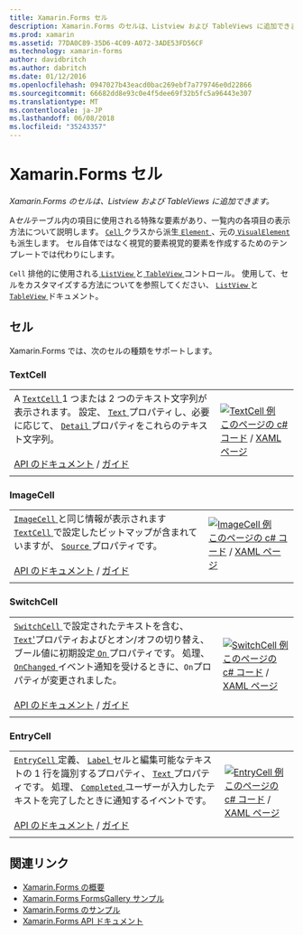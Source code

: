 ```yaml
---
title: Xamarin.Forms セル
description: Xamarin.Forms のセルは、Listview および TableViews に追加できます。 この記事では、Xamarin.Forms 内に含まれるセルが一覧表示します。
ms.prod: xamarin
ms.assetid: 77DA0C89-35D6-4C09-A072-3ADE53FD56CF
ms.technology: xamarin-forms
author: davidbritch
ms.author: dabritch
ms.date: 01/12/2016
ms.openlocfilehash: 0947027b43eacd0bac269ebf7a779746e0d22866
ms.sourcegitcommit: 66682dd8e93c0e4f5dee69f32b5fc5a96443e307
ms.translationtype: MT
ms.contentlocale: ja-JP
ms.lasthandoff: 06/08/2018
ms.locfileid: "35243357"
---
```

# <a name="xamarinforms-cells"></a>Xamarin.Forms セル

_Xamarin.Forms のセルは、Listview および TableViews に追加できます。_

A*セル*テーブル内の項目に使用される特殊な要素があり、一覧内の各項目の表示方法について説明します。 [ `Cell` ](https://developer.xamarin.com/api/type/Xamarin.Forms.Cell/)クラスから派生[ `Element` ](https://developer.xamarin.com/api/type/Xamarin.Forms.Element/)、元の[ `VisualElement` ](https://developer.xamarin.com/api/type/Xamarin.Forms.Element/)も派生します。 セル自体ではなく視覚的要素視覚的要素を作成するためのテンプレートでは代わりにします。

`Cell` 排他的に使用される[ `ListView` ](views.md#listView)と[ `TableView` ](views.md#tableView)コントロール。 使用して、セルをカスタマイズする方法についてを参照してください、 [ `ListView` ](~/xamarin-forms/user-interface/listview/index.md)と[ `TableView` ](~/xamarin-forms/user-interface/tableview.md)ドキュメント。

## <a name="cells"></a>セル

Xamarin.Forms では、次のセルの種類をサポートします。

<a name="textCell" />

### <a name="textcell"></a>TextCell

|     |     |
| --- | --- |
| A [ `TextCell` ](https://developer.xamarin.com/api/type/Xamarin.Forms.TextCell) 1 つまたは 2 つのテキスト文字列が表示されます。 設定、 [ `Text` ](https://developer.xamarin.com/api/property/Xamarin.Forms.TextCell.Text/)プロパティし、必要に応じて、 [ `Detail` ](https://developer.xamarin.com/api/property/Xamarin.Forms.TextCell.Detail/)プロパティをこれらのテキスト文字列。<br /><br />[API のドキュメント](https://developer.xamarin.com/api/type/Xamarin.Forms.TextCell) / [ガイド](~/xamarin-forms/user-interface/listview/customizing-cell-appearance.md#TextCell) | [![TextCell 例](cells-images/TextCell.png "TextCell 例")](cells-images/TextCell-Large.png#lightbox "TextCell 例")<br />[このページの c# コード](https://github.com/xamarin/xamarin-forms-samples/blob/master/FormsGallery/FormsGallery/FormsGallery/CodeExamples/TextCellDemoPage.cs) / [XAML ページ](https://github.com/xamarin/xamarin-forms-samples/blob/master/FormsGallery/FormsGallery/FormsGallery/XamlExamples/TextCellDemoPage.xaml) |
|     |     |

### <a name="imagecell"></a>ImageCell

|     |     |
| --- | --- |
| [ `ImageCell` ](https://developer.xamarin.com/api/type/Xamarin.Forms.ImageCell)と同じ情報が表示されます[ `TextCell` ](#textCell)で設定したビットマップが含まれていますが、 [ `Source` ](https://developer.xamarin.com/api/property/Xamarin.Forms.Image.Source/)プロパティです。<br /><br />[API のドキュメント](https://developer.xamarin.com/api/type/Xamarin.Forms.ImageCell) / [ガイド](~/xamarin-forms/user-interface/listview/customizing-cell-appearance.md#ImageCell) | [![ImageCell 例](cells-images/ImageCell.png "ImageCell 例")](cells-images/ImageCell-Large.png#lightbox "ImageCell 例")<br />[このページの c# コード](https://github.com/xamarin/xamarin-forms-samples/blob/master/FormsGallery/FormsGallery/FormsGallery/CodeExamples/ImageCellDemoPage.cs) / [XAML ページ](https://github.com/xamarin/xamarin-forms-samples/blob/master/FormsGallery/FormsGallery/FormsGallery/XamlExamples/ImageCellDemoPage.xaml) |
|     |     |

### <a name="switchcell"></a>SwitchCell

|     |     |
| --- | --- |
| [ `SwitchCell` ](https://developer.xamarin.com/api/type/Xamarin.Forms.SwitchCell)で設定されたテキストを含む、 [ `Text`'](https://developer.xamarin.com/api/property/Xamarin.Forms.SwitchCellText/)プロパティおよびとオン/オフの切り替え、ブール値に初期設定[ `On` ](https://developer.xamarin.com/api/property/Xamarin.Forms.SwitchCell.On/)プロパティです。 処理、 [ `OnChanged` ](https://developer.xamarin.com/api/event/Xamarin.Forms.SwitchCell.OnChanged/)イベント通知を受けるときに、`On`プロパティが変更されました。<br /><br />[API のドキュメント](https://developer.xamarin.com/api/type/Xamarin.Forms.SwitchCell) / [ガイド](~/xamarin-forms/user-interface/tableview.md#switchcell) | [![SwitchCell 例](cells-images/SwitchCell.png "SwitchCell 例")](cells-images/SwitchCell-Large.png#lightbox "SwitchCell 例")<br />[このページの c# コード](https://github.com/xamarin/xamarin-forms-samples/blob/master/FormsGallery/FormsGallery/FormsGallery/CodeExamples/SwitchCellDemoPage.cs) / [XAML ページ](https://github.com/xamarin/xamarin-forms-samples/blob/master/FormsGallery/FormsGallery/FormsGallery/XamlExamples/SwitchCellDemoPage.xaml) |
|     |     |

### <a name="entrycell"></a>EntryCell

|     |     |
| --- | --- |
| [ `EntryCell` ](https://developer.xamarin.com/api/type/Xamarin.Forms.EntryCell)定義、 [ `Label` ](https://developer.xamarin.com/api/property/Xamarin.Forms.EntryCell.Label/)セルと編集可能なテキストの 1 行を識別するプロパティ、 [ `Text` ](https://developer.xamarin.com/api/property/Xamarin.Forms.EntryCell.Text/)プロパティです。 処理、 [ `Completed` ](https://developer.xamarin.com/api/event/Xamarin.Forms.EntryCell.Completed/)ユーザーが入力したテキストを完了したときに通知するイベントです。<br /><br />[API のドキュメント](https://developer.xamarin.com/api/type/Xamarin.Forms.EntryCell) / [ガイド](~/xamarin-forms/user-interface/tableview.md#entrycell) | [![EntryCell 例](cells-images/EntryCell.png "EntryCell 例")](cells-images/EntryCell-Large.png#lightbox "EntryCell 例")<br />[このページの c# コード](https://github.com/xamarin/xamarin-forms-samples/blob/master/FormsGallery/FormsGallery/FormsGallery/CodeExamples/EntryCellDemoPage.cs) / [XAML ページ](https://github.com/xamarin/xamarin-forms-samples/blob/master/FormsGallery/FormsGallery/FormsGallery/XamlExamples/EntryCellDemoPage.xaml) |
|     |     |


## <a name="related-links"></a>関連リンク

- [Xamarin.Forms の概要](~/xamarin-forms/get-started/introduction-to-xamarin-forms.md)
- [Xamarin.Forms FormsGallery サンプル](https://developer.xamarin.com/samples/xamarin-forms/FormsGallery/)
- [Xamarin.Forms のサンプル](https://developer.xamarin.com/samples/xamarin-forms/all/)
- [Xamarin.Forms API ドキュメント](https://developer.xamarin.com/api/root/Xamarin.Forms/)
